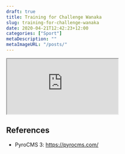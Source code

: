 ```yaml
---
draft: true
title: Training for Challenge Wanaka
slug: training-for-challenge-wanaka
date: 2020-04-21T12:42:23+12:00
categories: ["Sport"]
metaDescription: ""
metaImageURL: "/posts/"
---
```


<iframe src="https://docs.google.com/spreadsheets/d/e/2PACX-1vS8JFxrNgrRvA97pRJVDIqWLhlGdcwV-XC8ZWgl-X_58e6YyFpjwlcOLrolV1u-hhAHkvY2ICZ3QY1m/pubhtml?gid=2022605786&amp;single=true&amp;widget=true&amp;headers=false"></iframe>


## References
- PyroCMS 3: https://pyrocms.com/

[pyro-3]: https://pyrocms.com